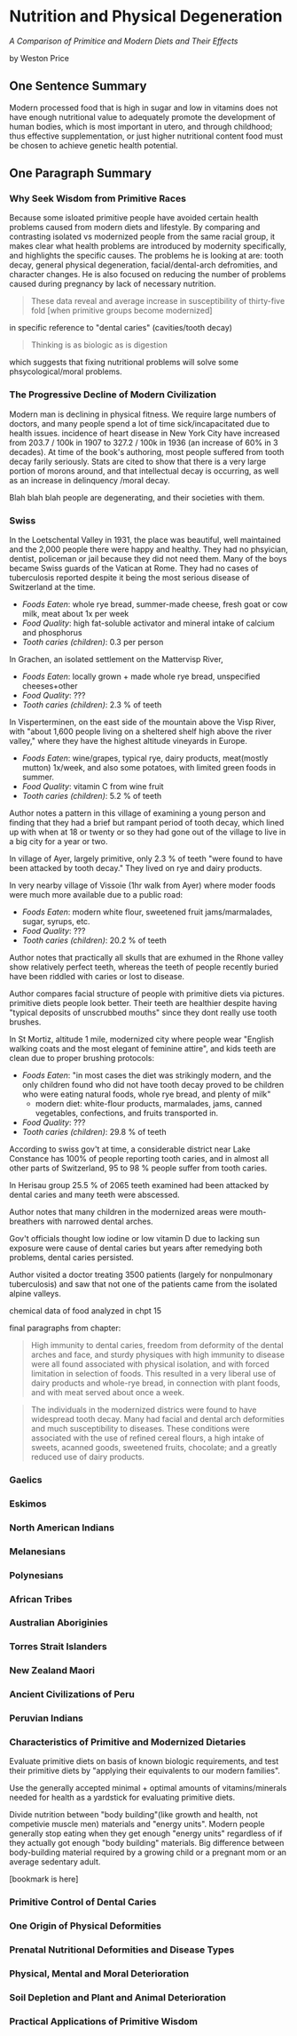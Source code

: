 # Nutrition and Physical Degeneration

*A Comparison of Primitice and Modern Diets and Their Effects*

by Weston Price

## One Sentence Summary

Modern processed food that is high in sugar and low in vitamins does not have enough nutritional value to adequately promote the development of human bodies, which is most important in utero, and through childhood; thus effective supplementation, or just higher nutritional content food must be chosen to achieve genetic health potential.

## One Paragraph Summary

### Why Seek Wisdom from Primitive Races

Because some isloated primitive people have avoided certain health problems caused from modern diets and lifestyle. By comparing and contrasting isolated vs modernized people from the same racial group, it makes clear what health problems are introduced by modernity specifically, and highlights the specific causes. The problems he is looking at are: tooth decay, general physical degeneration, facial/dental-arch defromities, and character changes. He is also focused on reducing the number of problems caused during pregnancy by lack of necessary nutrition.

> These data reveal and average increase in susceptibility of thirty-five fold [when primitive groups become modernized]

in specific reference to "dental caries" (cavities/tooth decay)

> Thinking is as biologic as is digestion

which suggests that fixing nutritional problems will solve some phsycological/moral problems.

### The Progressive Decline of Modern Civilization

Modern man is declining in physical fitness. We require large numbers of doctors, and many people spend a lot of time sick/incapacitated due to health issues. incidence of heart disease in New York City have increased from 203.7 / 100k in 1907 to 327.2 / 100k in 1936 (an increase of 60% in 3 decades). At time of the book's authoring, most people suffered from tooth decay farily seriously. Stats are cited to show that there is a very large portion of morons around, and that intellectual decay is occurring, as well as an increase in delinquency /moral decay. 

Blah blah blah people are degenerating, and their societies with them.

### Swiss

In the Loetschental Valley in 1931, the place was beautiful, well maintained and the 2,000 people there were happy and healthy. They had no phsyician, dentist, policeman or jail because they did not need them. Many of the boys became Swiss guards of the Vatican at Rome. They had no cases of tuberculosis reported despite it being the most serious disease of Switzerland at the time.

- *Foods Eaten*: whole rye bread, summer-made cheese, fresh goat or cow milk, meat about 1x per week
- *Food Quality*: high fat-soluble activator and mineral intake of calcium and phosphorus
- *Tooth caries (children)*: 0.3 per person

In Grachen, an isolated settlement on the Mattervisp River, 

- *Foods Eaten*: locally grown + made whole rye bread, unspecified cheeses+other
- *Food Quality*: ???
- *Tooth caries (children)*: 2.3 % of teeth

In Visperterminen, on the east side of the mountain above the Visp River, with "about 1,600 people living on a sheltered shelf high above the river valley," where they have the highest altitude vineyards in Europe.

- *Foods Eaten*: wine/grapes, typical rye, dairy products, meat(mostly mutton) 1x/week, and also some potatoes, with limited green foods in summer.
- *Food Quality*: vitamin C from wine fruit
- *Tooth caries (children)*: 5.2 % of teeth

Author notes a pattern in this village of examining a young person and finding that they had a brief but rampant period of tooth decay, which lined up with when at 18 or twenty or so they had gone out of the village to live in a big city for a year or two.

In village of Ayer, largely primitive, only 2.3 % of teeth "were found to have been attacked by tooth decay." They lived on rye and dairy products.

In very nearby village of Vissoie (1hr walk from Ayer) where moder foods were much more available due to a public road:

- *Foods Eaten*: modern white flour, sweetened fruit jams/marmalades, sugar, syrups, etc.
- *Food Quality*: ???
- *Tooth caries (children)*: 20.2 % of teeth

Author notes that practically all skulls that are exhumed in the Rhone valley show relatively perfect teeth, whereas the teeth of people recently buried have been riddled with caries or lost to disease.

Author compares facial structure of people with primitive diets via pictures. primitive diets people look better. Their teeth are healthier despite having "typical deposits of unscrubbed mouths" since they dont really use tooth brushes.

In St Mortiz, altitude 1 mile, modernized city where people wear "English walking coats and the most elegant of feminine attire", and kids teeth are clean due to proper brushing protocols:

- *Foods Eaten*: "in most cases the diet was strikingly modern, and the only children found who did not have tooth decay proved to be children who were eating natural foods, whole rye bread, and plenty of milk"
    - modern diet: white-flour products, marmalades, jams, canned vegetables, confections, and fruits transported in.
- *Food Quality*: ???
- *Tooth caries (children)*: 29.8 % of teeth

According to swiss gov't at time, a considerable district near Lake Constance has 100% of people reporting tooth caries, and in almost all other parts of Switzerland, 95 to 98 % people suffer from tooth caries.

In Herisau group 25.5 % of 2065 teeth examined had been attacked by dental caries and many teeth were abscessed.

Author notes that many children in the modernized areas were mouth-breathers with narrowed dental arches.

Gov't officials thought low iodine or low vitamin D due to lacking sun exposure were cause of dental caries but years after remedying both problems, dental caries persisted.

Author visited a doctor treating 3500 patients (largely for nonpulmonary tuberculosis) and saw that not one of the patients came from the isolated alpine valleys.

chemical data of food analyzed in chpt 15

final paragraphs from chapter:

> High immunity to dental caries, freedom from deformity of the dental arches and face, and sturdy physiques with high immunity to disease were all found associated with physical isolation, and with forced limitation in selection of foods. This resulted in a very liberal use of dairy products and whole-rye bread, in connection with plant foods, and with meat served about once a week.

> The individuals in the modernized districs were found to have widespread tooth decay. Many had facial and dental arch deformities and much susceptibility to diseases. These conditions were associated with the use of refined cereal flours, a high intake of sweets, acanned goods, sweetened fruits, chocolate; and a greatly reduced use of dairy products.

### Gaelics

### Eskimos

### North American Indians

### Melanesians

### Polynesians

### African Tribes

### Australian Aboriginies

### Torres Strait Islanders

### New Zealand Maori

### Ancient Civilizations of Peru

### Peruvian Indians

### Characteristics of Primitive and Modernized Dietaries

Evaluate primitive diets on basis of known biologic requirements, and test their primitive diets by "applying their equivalents to our modern families".

Use the generally accepted minimal + optimal amounts of vitamins/minerals needed for health as a yardstick for evaluating primitive diets.

Divide nutrition between "body building"(like growth and health, not competivie muscle men) materials and "energy units". Modern people generally stop eating when they get enough "energy units" regardless of if they actually got enough "body building" materials. Big difference between body-building material required by a growing child or a pregnant mom or an average sedentary adult.

[bookmark is here] 

### Primitive Control of Dental Caries

### One Origin of Physical Deformities

### Prenatal Nutritional Deformities and Disease Types

### Physical, Mental and Moral Deterioration

### Soil Depletion and Plant and Animal Deterioration

### Practical Applications of Primitive Wisdom
